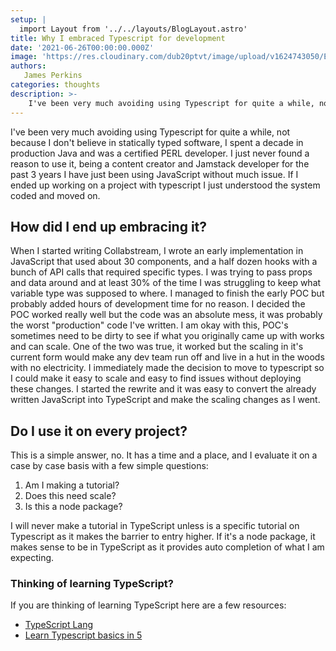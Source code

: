 ```yaml
---
setup: |
  import Layout from '../../layouts/BlogLayout.astro'
title: Why I embraced Typescript for development
date: '2021-06-26T00:00:00.000Z'
image: 'https://res.cloudinary.com/dub20ptvt/image/upload/v1624743050/Embrace_Typescript_ly0g9c.webp'
authors:
   James Perkins
categories: thoughts
description: >-
    I've been very much avoiding using Typescript for quite a while, not because I don't believe in statically typed software, I spent a decade in production Java and was a certified PERL developer. I just never found a reason to use it, being a content creator and Jamstack developer for the past 3 years I have just been using JavaScript without much issue. If I ended up working on a project with typescript I just understood the system coded and moved on
---
```


I've been very much avoiding using Typescript for quite a while, not because I don't believe in statically typed software, I spent a decade in production Java and was a certified PERL developer. I just never found a reason to use it, being a content creator and Jamstack developer for the past 3 years I have just been using JavaScript without much issue. If I ended up working on a project with typescript I just understood the system coded and moved on.

## How did I end up embracing it?

When I started writing Collabstream, I wrote an early implementation in JavaScript that used about 30 components, and a half dozen hooks with a bunch of API calls that required specific types. I was trying to pass props and data around and at least 30% of the time I was struggling to keep what variable type was supposed to where. I managed to finish the early POC but probably added hours of development time for no reason. I decided the POC worked really well but the code was an absolute mess, it was probably the worst "production" code I've written. I am okay with this, POC's sometimes need to be dirty to see if what you originally came up with works and can scale. One of the two was true, it worked but the scaling in it's current form would make any dev team run off and live in a hut in the woods with no electricity.
I immediately made the decision to move to typescript so I could make it easy to scale and easy to find issues without deploying these changes. I started the rewrite and it was easy to convert the already written JavaScript into TypeScript and make the scaling changes as I went.

## Do I use it on every project?

This is a simple answer, no. It has a time and a place, and I evaluate it on a case by case basis with a few simple questions:

1. Am I making a tutorial?
2. Does this need scale?
3. Is this a node package?

I will never make a tutorial in TypeScript unless is a specific tutorial on Typescript as it makes the barrier to entry higher. If it's a node package, it makes sense to be in TypeScript as it provides auto completion of what I am expecting.

### Thinking of learning TypeScript?

If you are thinking of learning TypeScript here are a few resources:

-   [TypeScript Lang](https://www.typescriptlang.org/docs/)
-   [Learn Typescript basics in 5 ](https://www.freecodecamp.org/news/learn-typescript-in-5-minutes-13eda868daeb/)
